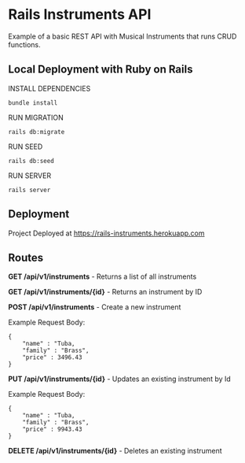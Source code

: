 # Rails Instruments API

Example of a basic REST API with Musical Instruments that runs CRUD functions.

## Local Deployment with Ruby on Rails

INSTALL DEPENDENCIES

`bundle install`

RUN MIGRATION

`rails db:migrate`

RUN SEED

`rails db:seed`

RUN SERVER

`rails server`

## Deployment

Project Deployed at https://rails-instruments.herokuapp.com

## Routes

**GET /api/v1/instruments** - Returns a list of all instruments

**GET /api/v1/instruments/{id}** - Returns an instrument by ID

**POST /api/v1/instruments** - Create a new instrument

Example Request Body:

    {
        "name" : "Tuba,
        "family" : "Brass",
        "price" : 3496.43
    }

**PUT /api/v1/instruments/{id}** - Updates an existing instrument by Id

Example Request Body:

    {
        "name" : "Tuba,
        "family" : "Brass",
        "price" : 9943.43
    }

**DELETE /api/v1/instruments/{id}** - Deletes an existing instrument
